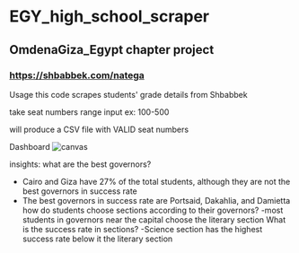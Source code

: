 # EGY_high_school_scraper

## OmdenaGiza_Egypt chapter project 
### https://shbabbek.com/natega


Usage
this code scrapes students' grade details from Shbabbek 

take seat numbers range input ex: 100-500

will produce a CSV file with VALID seat numbers

Dashboard 
![canvas](https://github.com/seifmohamed-data/EGY-high_school_project/assets/37443125/e8f03429-3c15-4e75-88dd-51e3710b0e5a)

insights:
what are the best governors?
  - Cairo and Giza have 27% of the total students, although they are not the best governors in success rate
  - The best governors in success rate are Portsaid, Dakahlia, and Damietta
how do students choose sections according to their governors?
  -most students in governors near the capital choose the literary section
What is the success rate in sections?
  -Science section has the highest success rate below it the literary section
